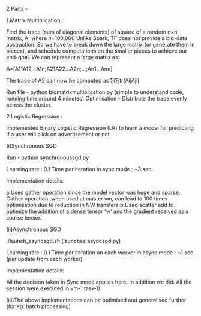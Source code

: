 
2 Parts - 

1.Matrix Multiplication :

Find the trace (sum of diagonal elements) of square of a random n×n matrix, A, where n=100,000
Unlike Spark, TF does not provide a big-data abstraction. So we have to break down the large matrix (or generate
them in pieces), and schedule computations on the smaller pieces to achieve our end-goal. We can represent a
large matrix as:

A=[A11A12…A1n;A21A22…A2n;…;An1…Ann]

The trace of A2 can now be computed as
∑i∑jtr(AijAji)

Run file - python bigmatrixmultiplication.py (simple to understand code, running time around 4 minutes)
Optimisation - Distribute the trace evenly across the cluster.




2.Logistic Regression :

Implemented Binary Logistic Regression (LR) to learn a model for predicting if a user will click on
advertisement or not. 


(i)Synchronous SGD

Run - python synchronoussgd.py

Learning rate : 0.1
Time per iteration in sync mode : ~3 sec

Implementation details:

a.Used gather operation since the model vector was huge and sparse. Gather operation ,when used at master vm,
can lead to 100 times optimisation due to reduction in NW transfers
b.Used scatter add to optimize the addition of a dense tensor 'w' and the gradient received as a sparse tensor.


(ii)Asynchronous SGD

./launch_asyncsgd.sh (launches asyncsgd.py)

Learning rate : 0.1
Time per iteration on each worker in async mode : ~1 sec (per update from each worker)

Implementation details:

All the decision taken in Sync mode applies here. In addition we did:
All the session were executed in vm-1 task-0

(iii)The above implementations can be optimised and generalised further (for eg. batch processing)
